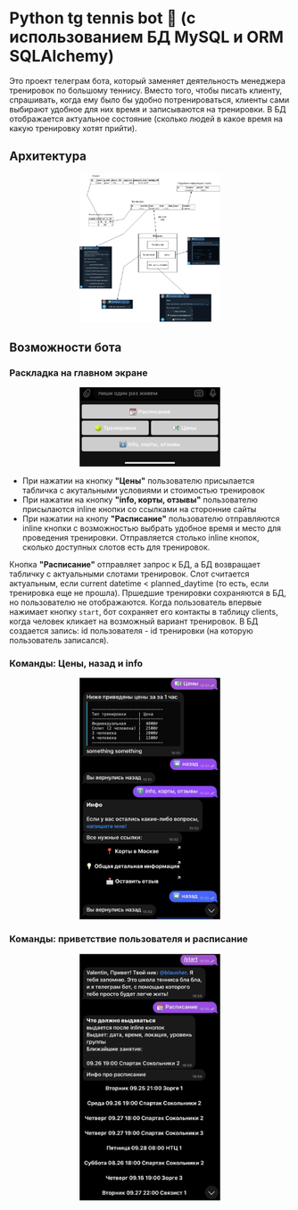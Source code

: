 # Python tg tennis bot :tennis: (с использованием БД MySQL и ORM SQLAlchemy)


Это проект телеграм бота, который заменяет деятельность менеджера тренировок по большому теннису. Вместо того, чтобы писать клиенту, спрашивать, когда ему было бы удобно потренироваться, клиенты сами выбирают удобное для них время и записываются на тренировки. В БД отображается актуальное состояние (сколько людей в какое время на какую тренировку хотят прийти).

## Архитектура 

<p align="center">
  <img src="tennis_tg_map.jpg" width="50%"/>
</p>


## Возможности бота
### Раскладка на главном экране
<p align="center">
  <img src="buttons.jpg" width="50%"/>
</p>


- При нажатии на кнопку __"Цены"__ пользователю присылается табличка с акутальными условиями и стоимостью тренировок
- При нажатии на кнопку __"info, корты, отзывы"__ пользователю присылаются inline кнопки со ссылками на сторонние сайты
- При нажатии на кнопу __"Расписание"__ пользователю отправляются inline кнопки с возможностью выбрать удобное время и место для проведения тренировки. Отправляется столько inline кнопок, сколько доступных слотов есть для тренировок.

Кнопка __"Расписание"__ отправляет запрос к БД, а БД возвращает табличку с актуальными слотами тренировок. Слот считается актуальным, если current datetime < planned_daytime (то есть, если тренировка еще не прошла). Пршедшие тренировки сохраняются в БД, но пользователю не отображаются. 
Когда пользователь впервые нажимает кнопку `start`, бот сохраняет его контакты в таблицу clients, когда человек кликает на возможный вариант тренировок. В БД создается запись: id пользователя -  id тренировки (на которую пользователь записался).
 
### Команды: Цены, назад и info
<p align="center">
  <img src="prices.jpg" width="50%"/>
</p>


### Команды: приветствие пользователя и расписание
<p align="center">
  <img src="start_and_schedule.jpg" width="50%"/>
</p>


